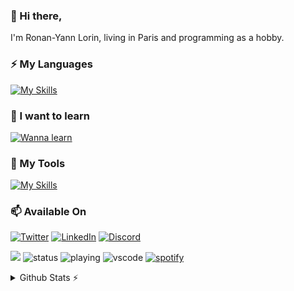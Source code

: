 ### 👋 Hi there,

I'm Ronan-Yann Lorin, living in Paris and programming as a hobby.

### ⚡ My Languages
[![My Skills](https://skillicons.dev/icons?i=java,bash,ts,cpp,py,js,php)](https://skillicons.dev)

### 🌱 I want to learn
[![Wanna learn](https://skillicons.dev/icons?i=rust,vue,react,electron,express,githubactions)](https://skillicons.dev)

### 🔭 My Tools
[![My Skills](https://skillicons.dev/icons?i=linux,docker,github,mysql,vscode,nodejs,symfony)](https://skillicons.dev)

### 📫 Available On
[![Twitter](https://skillicons.dev/icons?i=twitter)](https://twitter.com/rylorin)
[![LinkedIn](https://skillicons.dev/icons?i=linkedin)]([https://www.linkedin.com/in/rylorin/](https://www.linkedin.com/in/ronan-yann-lorin-442125/))
[![Discord](https://skillicons.dev/icons?i=discord)](https://discordapp.com/users/467417724373696512)

<!--
- 🔭 I’m currently working on ...
- 🌱 I’m currently learning ...
- 👯 I’m looking to collaborate on ...
- 🤔 I’m looking for help with ...
- 💬 Ask me about ...
- 📫 How to reach me: ...
- 😄 Pronouns: ...
- ⚡ Fun fact: ...
-->

![](https://komarev.com/ghpvc/?username=SilenteyeDev&style=flat-square)
![status](https://nocache.advaith.workers.dev?url=https://img.shields.io/endpoint?url=https://dev.discordprofiles.me/api/badge/status/467417724373696512?simple=true)
![playing](https://nocache.advaith.workers.dev?url=https://img.shields.io/endpoint?url=https://dev.discordprofiles.me/api/badge/playing/467417724373696512)
![vscode](https://nocache.advaith.workers.dev?url=https://img.shields.io/endpoint?url=https://dev.discordprofiles.me/api/badge/vscode/467417724373696512)
[![spotify](https://nocache.advaith.workers.dev?url=https://img.shields.io/endpoint?url=https://dev.discordprofiles.me/api/badge/spotify/467417724373696512)](https://dev.discordprofiles.me/openspotify/467417724373696512)

<details>
  <summary>Github Stats ⚡</summary>
  
  <a href="#">![Github stats](https://github-readme-stats.vercel.app/api?username=rylorin&theme=blueberry&count_private=true&hide_border=true&line_height=20)</a>
  <a href="#">![Top Langs](https://github-readme-stats.vercel.app/api/top-langs/?username=rylorin&layout=compact&theme=blueberry&count_private=true&hide_border=true)</a>
</details>
